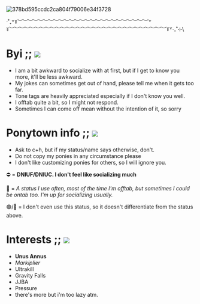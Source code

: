 
![378bd595ccdc2ca804f79006e34f3728](https://i.postimg.cc/9MnMpnQg/image.png)

‧˚₊꒷꒦︶︶︶︶︶︶︶︶︶︶︶︶︶︶︶︶︶︶︶︶︶︶︶︶︶꒷꒦︶︶︶︶︶︶︶︶︶︶︶︶︶︶︶︶︶︶︶︶︶︶︶︶︶︶︶︶︶︶꒦꒷‧₊˚⊹\

# Byi ;;  ![](https://64.media.tumblr.com/8e188c448ed3f1f16bbdcc5c3d6c9ca1/241e2519bcd92d50-d5/s75x75_c1/02326f56364e271d6473e22657279da30ff79503.gifv)

- I am a bit awkward to socialize with at first, but if I get to know you more, it'll be less awkward.
- My jokes can sometimes get out of hand, please tell me when it gets too far.
- Tone tags are heavily appreciated especially if I don't know you well.
- I offtab quite a bit, so I might not respond.
- Sometimes I can come off mean without the intention of it, so sorry
  
# Ponytown info ;; ![](https://64.media.tumblr.com/e0600215b5fd4b6990de984262efb8a0/04dfb8c512e3f807-f9/s75x75_c1/87a86fc005aded228be9fb3c8168fd7f3bf0f99a.gifv)
- Ask to c+h, but if my status/name says otherwise, don't.
- Do not copy my ponies in any circumstance please
- I don't like customizing ponies for others, so I will ignore you.

⛔ = **DNIUF/DNIUC. I don't feel like socializing much**

🌙 = *A status I use often, most of the time I'm offtab, but sometimes I could be ontab too. I'm up for socializing usually.*

🟢/💬 = I don't even use this status, so it doesn't differentiate from the status above.

# Interests ;; ![](https://64.media.tumblr.com/8613e1d9425d396a16442d8f8dfd8c31/241e2519bcd92d50-09/s75x75_c1/5926731c06e672e8c8a2e8bf828b8fb19c17f248.gifv)
- **Unus Annus**
- *Markiplier*
- Ultrakill
- Gravity Falls
- JJBA
- Pressure
- there's more but i'm too lazy atm.
